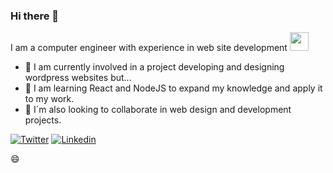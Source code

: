 ### Hi there 👋

I am a computer engineer with experience in web site development <img src="https://media.giphy.com/media/WUlplcMpOCEmTGBtBW/giphy.gif" width="30">

- 🔭 I am currently involved in a project developing and designing wordpress websites but...
- 🌱 I am learning React and NodeJS to expand my knowledge and apply it to my work.
- 👯 I´m also looking to collaborate in web design and development projects.

[![Twitter](https://img.shields.io/badge/Twitter-1DA1F2?style=for-the-badge&logo=twitter&logoColor=white)](https://twitter.com/intent/follow?screen_name=renecito9207)
[![Linkedin](https://img.shields.io/badge/LinkedIn-0077B5?style=for-the-badge&logo=linkedin&logoColor=white)](https://www.linkedin.com/in/rene-manuel-puig-p%C3%A9rez-652a6a17a/)


😄 


